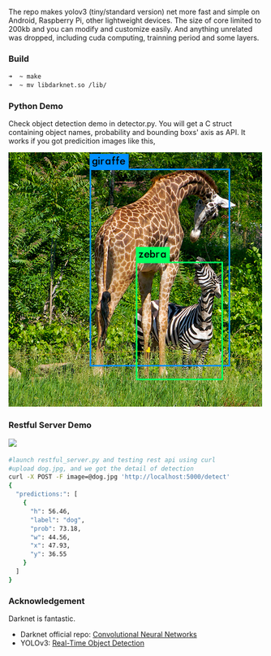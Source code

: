 The repo makes yolov3 (tiny/standard version) net more fast and simple on Android, Raspberry Pi, other lightweight devices.
The size of core limited to 200kb and you can modify and customize easily. And anything unrelated was dropped, including cuda computing, trainning period and some layers. 

### Build 
~~~bash
➜  ~ make
➜  ~ mv libdarknet.so /lib/
~~~

### Python Demo
Check object detection demo in detector.py. You will get a C struct containing object names, probability and bounding boxs' axis as API. It works if you got predicition images like this,

![pred_giraffe](results/pred_giraffe.png)

### Restful Server Demo

![](https://blog.keras.io/img/simple-keras-rest-api/dog.jpg)

~~~bash
#launch restful_server.py and testing rest api using curl 
#upload dog.jpg, and we got the detail of detection 
curl -X POST -F image=@dog.jpg 'http://localhost:5000/detect'
{
  "predictions:": [
    {
      "h": 56.46, 
      "label": "dog", 
      "prob": 73.18, 
      "w": 44.56, 
      "x": 47.93, 
      "y": 36.55
    }
  ]
}
~~~

###  Acknowledgement

Darknet is fantastic.

- Darknet official repo: [Convolutional Neural Networks ](https://github.com/pjreddie/darknet)
- YOLOv3: [Real-Time Object Detection](https://pjreddie.com/media/files/papers/YOLOv3.pdf)

